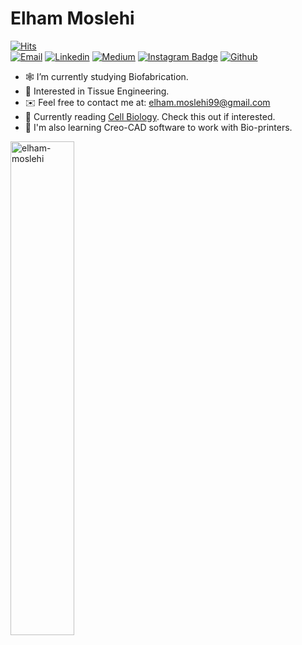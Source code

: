 <!DOCTYPE html>
<h1> Elham Moslehi </h1>

[![Hits](https://hits.seeyoufarm.com/api/count/incr/badge.svg?url=https%3A%2F%2Fgithub.com%2Felham-moslehi&count_bg=%231DCEF6&title_bg=%23000000&icon=crunchyroll.svg&icon_color=%23E7E7E7&title=Views&edge_flat=false)](https://hits.seeyoufarm.com)<br>
[![Email](https://img.shields.io/badge/Email-blueviolet?style=flat&logo=Gmail&logoColor=white)](mailto:elham.moslehi99@gmail.com)
[![Linkedin](https://img.shields.io/badge/-LinkedIn-blue?style=flat&logo=Linkedin&logoColor=white)](https://www.linkedin.com/in/elham-moslehi/)
[![Medium](https://img.shields.io/badge/Medium-06AA5A?style=flat&logo=Medium&logoColor=Black)](https://medium.com/@elham.moslehi99)
[![Instagram Badge](https://img.shields.io/badge/-Instagram-FF5733?logo=instagram&logoColor=white&link=https://https://www.instagram.com/emmas.1999/)](https://www.instagram.com/emmas.1999)
[![Github](https://img.shields.io/github/followers/elham-moslehi?label=Follow-Me&style=social)](https://github.com/elham-moslehi)


- :spider_web: I’m currently studying Biofabrication.
- 🧫 Interested in Tissue Engineering.
- :envelope: Feel free to contact me at: elham.moslehi99@gmail.com
- :book: Currently reading [Cell Biology](https://www.elsevier.com/books/cell-biology/pollard/978-0-323-75800-0). Check this out if interested.
- 🌱 I'm also learning Creo-CAD software to work with Bio-printers.


<div>
  <img width="45%"  src="https://github-readme-streak-stats.herokuapp.com/?user=elham-moslehi&" alt="elham-moslehi"/>
</div>


<!----------------------------->
<!-- COMMENTED FOR LATER USE -->
<!----------------------------->

<!-- STATISTICS -->
<!-- [![Anurag's github stats](https://github-readme-stats.vercel.app/api?username=elham-moslehi&show_icons=true&count_private=true&include_all_commits=true&theme=white)](https://github.com/elham-moslehi)
-->
<!-- MEDIUM & BUY ME A COFFEE -->
 


<!--  [![Buy Me A Coffee](https://img.shields.io/badge/-Buy%20Me%20A%20Coffee-db4c4c?style=flat&logo=buy-me-a-coffee&logoColor=ffffff&link=https://ko-fi.com/dinhanhthi)](https://ko-fi.com/dinhanhthi) -->
